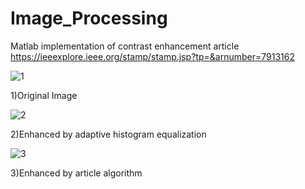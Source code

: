 # Image_Processing
Matlab implementation of contrast enhancement article
https://ieeexplore.ieee.org/stamp/stamp.jsp?tp=&arnumber=7913162


![1](https://user-images.githubusercontent.com/78424710/117057758-8401b900-ad26-11eb-85ec-9b29da0f7dbb.png) 


1)Original Image


![2](https://user-images.githubusercontent.com/78424710/117057922-b27f9400-ad26-11eb-87af-873677c7431e.png)


2)Enhanced by adaptive histogram equalization


![3](https://user-images.githubusercontent.com/78424710/117058001-c925eb00-ad26-11eb-8eb8-a4495ce937a3.png)


3)Enhanced by article algorithm

